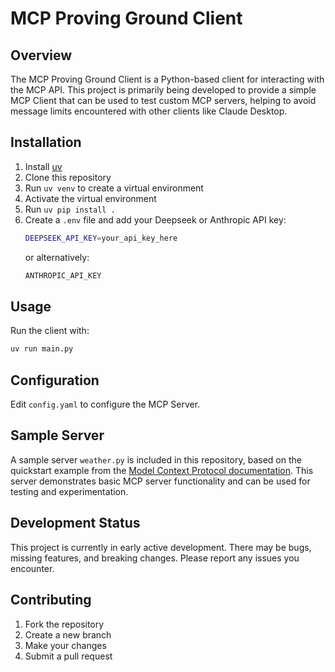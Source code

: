 # MCP Proving Ground Client

## Overview

The MCP Proving Ground Client is a Python-based client for interacting with the MCP API. This project is primarily being developed to provide a simple MCP Client that can be used to test custom MCP servers, helping to avoid message limits encountered with other clients like Claude Desktop.

## Installation

1. Install [uv](https://github.com/astral-sh/uv)
2. Clone this repository
3. Run `uv venv` to create a virtual environment
4. Activate the virtual environment
5. Run `uv pip install .`
6. Create a `.env` file and add your Deepseek or Anthropic API key:
   ```bash
   DEEPSEEK_API_KEY=your_api_key_here
   ```
   or alternatively:
   ```bash
   ANTHROPIC_API_KEY
   ```

## Usage

Run the client with:

```bash
uv run main.py
```

## Configuration

Edit `config.yaml` to configure the MCP Server.

## Sample Server

A sample server `weather.py` is included in this repository, based on the quickstart example from the [Model Context Protocol documentation](https://modelcontextprotocol.io/quickstart/server). This server demonstrates basic MCP server functionality and can be used for testing and experimentation.

## Development Status

This project is currently in early active development. There may be bugs, missing features, and breaking changes. Please report any issues you encounter.

## Contributing

1. Fork the repository
2. Create a new branch
3. Make your changes
4. Submit a pull request